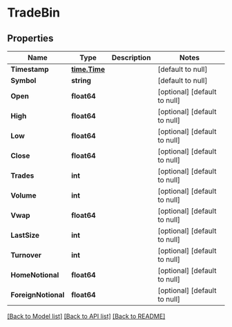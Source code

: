 # TradeBin

## Properties
Name | Type | Description | Notes
------------ | ------------- | ------------- | -------------
**Timestamp** | [**time.Time**](time.Time.md) |  | [default to null]
**Symbol** | **string** |  | [default to null]
**Open** | **float64** |  | [optional] [default to null]
**High** | **float64** |  | [optional] [default to null]
**Low** | **float64** |  | [optional] [default to null]
**Close** | **float64** |  | [optional] [default to null]
**Trades** | **int** |  | [optional] [default to null]
**Volume** | **int** |  | [optional] [default to null]
**Vwap** | **float64** |  | [optional] [default to null]
**LastSize** | **int** |  | [optional] [default to null]
**Turnover** | **int** |  | [optional] [default to null]
**HomeNotional** | **float64** |  | [optional] [default to null]
**ForeignNotional** | **float64** |  | [optional] [default to null]

[[Back to Model list]](../README.md#documentation-for-models) [[Back to API list]](../README.md#documentation-for-api-endpoints) [[Back to README]](../README.md)


